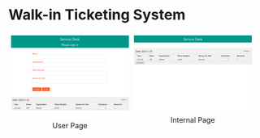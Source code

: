 # Walk-in Ticketing System


<div>
<div style="float: left; width:46%; padding: 5px">
  <img src="./image/user_page.PNG">
  <figcaption style="text-align: center">User Page</figcaption>
</div>
<div style="float: left; width:46%; padding: 5px">
  <img src="./image/internal_page.PNG">
  <figcaption style="text-align: center">Internal Page</figcaption>
</div>
</div>